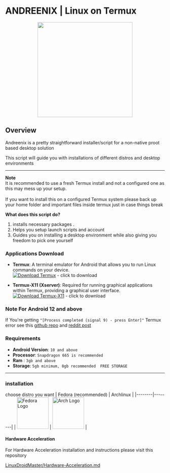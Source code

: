 # ANDREENIX | Linux on Termux
<div align=center>
  <img src="./logo.png" width="300"></img>
</div>

## Overview
Andreenix is a pretty straightforward installer/script for a non-native proot based desktop solution<br>

This script will guide you with installations of different distros and desktop environments

---

**Note**
<br>
It is recommended to use a fresh Termux install and not a configured one as this may mess up your setup.<br><br>
If you want to install this on a configured Termux system please back up your home folder and important files inside termux just in case things break<br>

**What does this script do?** 
1. installs necessary packages .
2. Helps you setup launch scripts and account
4. Guides you on installing a desktop environment while also giving you freedom to pick one yourself

### Applications Download

- **Termux**: A terminal emulator for Android that allows you to run Linux commands on your device.  
  [![Download Termux](https://img.shields.io/badge/Download-Termux-brightgreen?style=for-the-badge&logo=android)](https://github.com/termux/termux-app/releases/latest/) - click to download

- **Termux-X11 (Xserver)**: Required for running graphical applications within Termux, providing a graphical user interface.  
  [![Download Termux-X11](https://img.shields.io/badge/Download-Termux--X11-blue?style=for-the-badge&logo=linux)](https://github.com/termux/termux-x11/releases/tag/nightly) - click to download
  
### Note For Android 12 and above
If You're getting `"[Process completed (signal 9) - press Enter]"` Termux error see this [github repo](https://github.com/agnostic-apollo/Android-Docs/blob/master/en/docs/apps/processes/phantom-cached-and-empty-processes.md#commands-to-disable-phantom-process-killing-and-tldr) and [reddit post](https://www.reddit.com/r/termux/comments/w0ixkp/comment/ighshu6/?utm_source=share&utm_medium=mweb3x&utm_name=mweb3xcss&utm_term=1&utm_content=share_button)

### Requirements
* **Android Version**: `10 and above`
* **Processor**: `Snapdragon 665 is recommended`
* **Ram** : `3gb and above`
* **Storage**: `5gb minimum, 8gb recommended  FREE STORAGE`
---
### installation
choose distro you want
| Fedora (recommended) |  Archlinux |
|--------|--------|
|  <a href="/fedora/readme.md"><img src="https://upload.wikimedia.org/wikipedia/commons/thumb/4/41/Fedora_icon_%282021%29.svg/1280px-Fedora_icon_%282021%29.svg.png" alt="Fedora Logo" width="100"></a> |  <a href="/archlinux/readme.md"><img src="https://cdn0.iconfinder.com/data/icons/flat-round-system/512/archlinux-512.png" alt="Arch Logo" width="100"></a> |

#### Hardware Acceleration
For Hardware Acceleration installation and instructions please visit this repository<br>

[LinuxDroidMaster/Hardware-Acceleration.md](https://github.com/LinuxDroidMaster/Termux-Desktops/blob/main/Documentation/HardwareAcceleration.md)

